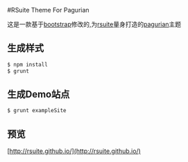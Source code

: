 #RSuite Theme For Pagurian

这是一款基于[bootstrap](https://github.com/twbs/bootstrap)修改的,为[rsuite](http://rsuite.github.io)量身打造的[pagurian](https://github.com/hypers/pagurian)主题

## 生成样式
```bash
$ npm install
$ grunt
```

## 生成Demo站点
```bash
$ grunt exampleSite
```

## 预览
[http://rsuite.github.io/](http://rsuite.github.io/)
